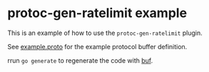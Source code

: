 # protoc-gen-ratelimit example

This is an example of how to use the `protoc-gen-ratelimit` plugin.

See [example.proto](proto/example/example.proto) for the example protocol buffer definition.

rrun `go generate` to regenerate the code with [buf](https://buf.build/).